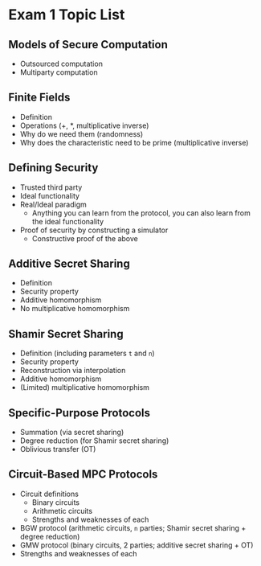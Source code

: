 # Exam 1 Topic List

## Models of Secure Computation

- Outsourced computation
- Multiparty computation

## Finite Fields

- Definition
- Operations (+, *, multiplicative inverse)
- Why do we need them (randomness)
- Why does the characteristic need to be prime (multiplicative inverse)

## Defining Security

- Trusted third party
- Ideal functionality
- Real/Ideal paradigm
  - Anything you can learn from the protocol, you can also learn from the ideal functionality
- Proof of security by constructing a simulator
  - Constructive proof of the above

## Additive Secret Sharing

- Definition
- Security property
- Additive homomorphism
- No multiplicative homomorphism

## Shamir Secret Sharing

- Definition (including parameters `t` and `n`)
- Security property
- Reconstruction via interpolation
- Additive homomorphism
- (Limited) multiplicative homomorphism

## Specific-Purpose Protocols

- Summation (via secret sharing)
- Degree reduction (for Shamir secret sharing)
- Oblivious transfer (OT)

## Circuit-Based MPC Protocols

- Circuit definitions
  - Binary circuits
  - Arithmetic circuits
  - Strengths and weaknesses of each
- BGW protocol (arithmetic circuits, `n` parties; Shamir secret sharing + degree reduction)
- GMW protocol (binary circuits, 2 parties; additive secret sharing + OT)
- Strengths and weaknesses of each
